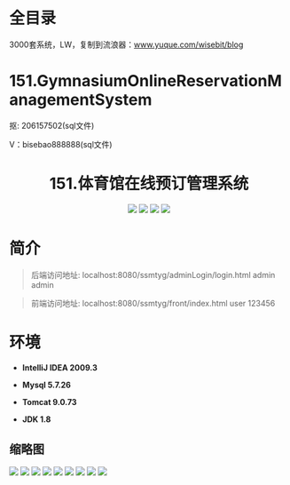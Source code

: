 # 全目录

3000套系统，LW，复制到流浪器：www.yuque.com/wisebit/blog
# 151.GymnasiumOnlineReservationManagementSystem

<p>抠: 206157502(sql文件)</p>
<p>V：bisebao888888(sql文件)</p>

<p><h1 align="center">151.体育馆在线预订管理系统</h1></p>


<p align="center">
	<img src="https://img.shields.io/badge/jdk-1.8-orange.svg"/>
    <img src="https://img.shields.io/badge/spring-5.x-lightgrey.svg"/>
    <img src="https://img.shields.io/badge/springmvc-3.x-blue.svg"/>
    <img src="https://img.shields.io/badge/mybatis-5.x-yellow.svg"/>
</p>

# 简介
>
> 

>后端访问地址: localhost:8080/ssmtyg/adminLogin/login.html
> admin  admin  

>前端访问地址: localhost:8080/ssmtyg/front/index.html
> user 123456

# 环境

- <b>IntelliJ IDEA 2009.3</b>

- <b>Mysql 5.7.26</b>

- <b>Tomcat 9.0.73</b>

- <b>JDK 1.8</b>




## 缩略图


![](https://bitwise.oss-cn-heyuan.aliyuncs.com/2024/9/10/bde5abab-7cb1-49ad-bd84-20954c26667c.png)
![](https://bitwise.oss-cn-heyuan.aliyuncs.com/2024/9/10/4d3825a8-872c-45f7-b56e-d867f6a2b73a.png)
![](https://bitwise.oss-cn-heyuan.aliyuncs.com/2024/9/10/172a6f8f-0808-4f4c-920c-7b8eabb034f2.png)
![](https://bitwise.oss-cn-heyuan.aliyuncs.com/2024/9/10/da7b4883-1f76-4148-8249-6f3c17c0a422.png)
![](https://bitwise.oss-cn-heyuan.aliyuncs.com/2024/9/10/1d32da2d-9aaa-4ec1-8798-15726584910b.png)
![](https://bitwise.oss-cn-heyuan.aliyuncs.com/2024/9/10/1d32da2d-9aaa-4ec1-8798-15726584910b.png)
![](https://bitwise.oss-cn-heyuan.aliyuncs.com/2024/9/10/4ba4050a-5e39-4857-833a-cfd7cd339546.png)
![](https://bitwise.oss-cn-heyuan.aliyuncs.com/2024/9/10/6775d36c-b5bc-49eb-ba02-6ae1338d2e6a.png)
![](https://bitwise.oss-cn-heyuan.aliyuncs.com/2024/9/10/db138076-e6f1-4067-9eb0-82cbbe693c35.png)



